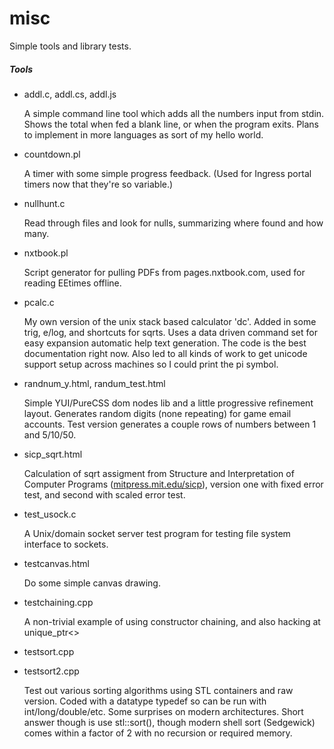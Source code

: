 misc
====

Simple tools and library tests.

##### Tools

* addl.c, addl.cs, addl.js

	A simple command line tool which adds all the numbers input from stdin.  Shows the total when fed a blank line, or when the program exits.  Plans to implement in more languages as sort of my hello world.

* countdown.pl

	A timer with some simple progress feedback.  (Used for Ingress portal timers now that they're so variable.)

* nullhunt.c

	Read through files and look for nulls, summarizing where found and how many.

* nxtbook.pl

	Script generator for pulling PDFs from pages.nxtbook.com, used for reading EEtimes offline.

* pcalc.c

	My own version of the unix stack based calculator 'dc'.  Added in some trig, e/log, and shortcuts for sqrts.
	Uses a data driven command set for easy expansion automatic help text generation.
	The code is the best documentation right now.  Also led to all kinds of work to get unicode support setup across machines so I could print the pi symbol.

* randnum_y.html, randum_test.html

	Simple YUI/PureCSS dom nodes lib and a little progressive refinement layout.  Generates random digits (none repeating) for game email accounts.  Test version generates a couple rows of numbers between 1 and 5/10/50.

* sicp_sqrt.html

	Calculation of sqrt assigment from Structure and Interpretation of Computer Programs ([mitpress.mit.edu/sicp](http://mitpress.mit.edu/sicp/)), version one with fixed error test, and second with scaled error test.

* test_usock.c

	A Unix/domain socket server test program for testing file system interface to sockets.

* testcanvas.html

	Do some simple canvas drawing.

* testchaining.cpp

	A non-trivial example of using constructor chaining, and also hacking at unique_ptr<>

* testsort.cpp
* testsort2.cpp

	Test out various sorting algorithms using STL containers and raw version.  Coded with a datatype typedef so can be run with int/long/double/etc.  Some surprises on modern architectures.  Short answer though is use stl::sort(), though modern shell sort (Sedgewick) comes within a factor of 2 with no recursion or required memory.

